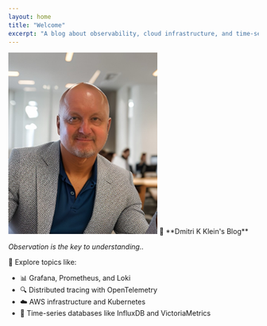 ```yaml
---
layout: home
title: "Welcome"
excerpt: "A blog about observability, cloud infrastructure, and time-series databases."
---
```

<img src="assets/images/DK2025.JPG" alt="Welcome Banner" width="300" height="auto">
👋 **Dmitri K Klein's Blog**

*Observation is the key to understanding..*

🧭 Explore topics like:
- 📊 Grafana, Prometheus, and Loki
- 🔍 Distributed tracing with OpenTelemetry
- ☁️ AWS infrastructure and Kubernetes
- 🧠 Time-series databases like InfluxDB and VictoriaMetrics



